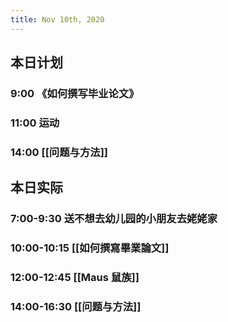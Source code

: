 ```yaml
---
title: Nov 10th, 2020
---
```


## 本日计划
### 9:00 《如何撰写毕业论文》
### 11:00 运动
### 14:00 [[问题与方法]]
## 本日实际
### 7:00-9:30 送不想去幼儿园的小朋友去姥姥家
### 10:00-10:15  [[如何撰寫畢業論文]]
### 12:00-12:45 [[Maus 鼠族]]
### 14:00-16:30 [[问题与方法]]
### 
